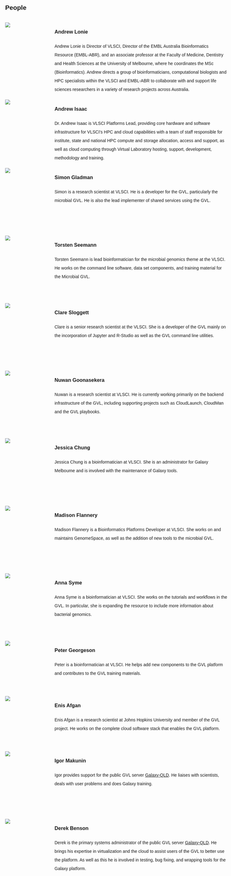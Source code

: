 <style>
  @media (min-width: 768px) {
    .wrapper {
        width: 750px;
        overflow: hidden;
        min-height: 150px;
    }
    .info {
      width: 560px;
      min-height: 150px;
      display: inline-block;
    }
  }
  @media (min-width: 992px) {
  .wrapper {
      width: 727px;
      overflow: hidden;
      min-height: 150px;
    }
    .info {
      width: 537px;
      min-height: 150px;
      display: inline-block;
    }
  }
  @media (min-width: 1200px) {
  .wrapper {
      width: 887px;
      overflow: hidden;
      min-height: 150px;
  }
  .info {
    width: 682px;
    min-height: 150px;
    display: inline-block;
  }
  }
  .wrapper {
      min-height: 150px;
      margin: 10px 0px;
  }
  .info {
    min-height: 150px;
    display: inline-block;
    margin-left: 10px;
  }
  .round {
      overflow: hidden;
      width: 150px;
      height: 200px;
      float: left;
      margin-top: 9px;
  }
  .round img {
      display: block;
      min-width: 100%;
      min-height: 100%;
  }
  body {
    line-height: 2;
    font-family: "Helvetica";
  }
  hr {
    border-top: 3px solid #C0C0C0;
  }
</style>

## People

<div class="wrapper">
  <div class="round">
    <img src="https://www.genome.edu.au/wp-content/uploads/2016/09/AndrewLonie-200x300.jpg" />
  </div>

  <div class="info">
    <h3>
      Andrew Lonie
    </h3> Andrew Lonie is Director of VLSCI, Director of the EMBL Australia Bioinformatics Resource (EMBL-ABR), and an associate professor at the Faculty of Medicine, Dentistry and Health Sciences at the University of Melbourne, where he coordinates the MSc (Bioinformatics). Andrew directs a group of bioinformaticians, computational biologists and HPC specialists within the VLSCI and EMBL-ABR to collaborate with and support life sciences researchers in a variety of research projects across Australia.
  </div>
</div>

<div class="wrapper">
  <div class="round">
    <img src="https://www.genome.edu.au/wp-content/uploads/2016/09/AndrewIsaac-200x300.jpg" />
  </div>

  <div class="info">
    <h3>
      Andrew Isaac
    </h3> Dr. Andrew Isaac is VLSCI Platforms Lead, providing core hardware and software infrastructure for VLSCI's HPC and cloud capabilities with a team of staff responsible for institute, state and national HPC compute and storage allocation, access and support, as well as cloud computing through Virtual Laboratory hosting, support, development, methodology and training.
  </div>
</div>

<div class="wrapper">
  <div class="round">
    <img src="https://www.genome.edu.au/wp-content/uploads/2016/09/SimonGladman-200x300.jpg" />
  </div>

  <div class="info">
    <h3>
      Simon Gladman
    </h3> Simon is a research scientist at VLSCI. He is a developer for the GVL, particularly the microbial GVL. He is also the lead implementer of shared services using the GVL.
  </div>
</div>

<div class="wrapper">
  <div class="round">
    <img src="https://www.genome.edu.au/wp-content/uploads/2016/09/TorstenSeemann-200x300.jpg" />
  </div>

  <div class="info">
    <h3>
      Torsten Seemann
    </h3> Torsten Seemann is lead bioinformatician for the microbial genomics theme at the VLSCI. He works on the command line software, data set components, and training material for the Microbial GVL.
  </div>
</div>

<div class="wrapper">
  <div class="round">
    <img src="https://www.genome.edu.au/wp-content/uploads/2016/09/D4D_5706X-200x300.jpg" />
  </div>

  <div class="info">
    <h3>
      Clare Sloggett
    </h3> Clare is a senior research scientist at the VLSCI. She is a developer of the GVL mainly on the incorporation of Jupyter and R-Studio as well as the GVL command line utilities.
  </div>
</div>

<div class="wrapper">
  <div class="round">
    <img src="https://www.genome.edu.au/wp-content/uploads/2016/09/NuwanGoonasekera-200x300.jpg" />
  </div>

  <div class="info">
    <h3>
      Nuwan Goonasekera
    </h3> Nuwan is a research scientist at VLSCI. He is currently working primarily on the backend infrastructure of the GVL, including supporting projects such as CloudLaunch, CloudMan and the GVL playbooks.
  </div>
</div>

<div class="wrapper">
  <div class="round">
    <img src="https://www.genome.edu.au/wp-content/uploads/2016/09/JesiccaChung-200x300.jpg" />
  </div>

  <div class="info">
    <h3>
      Jessica Chung
    </h3> Jessica Chung is a bioinformatician at VLSCI. She is an administrator for Galaxy Melbourne and is involved with the maintenance of Galaxy tools.
  </div>
</div>

<div class="wrapper">
  <div class="round">
    <img src="https://www.genome.edu.au/wp-content/uploads/2016/09/MadisonFlannery-200x300.jpg" />
  </div>

  <div class="info">
    <h3>
      Madison Flannery
    </h3> Madison Flannery is a Bioinformatics Platforms Developer at VLSCI. She works on and maintains GenomeSpace, as well as the addition of new tools to the microbial GVL.
  </div>
</div>

<div class="wrapper">
  <div class="round">
    <img src="https://www.genome.edu.au/wp-content/uploads/2016/09/Anna_Syme.jpeg" />
  </div>

  <div class="info">
    <h3>
      Anna Syme
    </h3> Anna Syme is a bioinformatician at VLSCI. She works on the tutorials and workflows in the GVL. In particular, she is expanding the resource to include more information about bacterial genomics.
  </div>
</div>

<div class="wrapper">
  <div class="round" style="height: 160px;">
    <img src="https://www.genome.edu.au/wp-content/uploads/2016/09/pgeorgeson-248x300.jpg" />
  </div>

  <div class="info">
    <h3>
      Peter Georgeson
    </h3> Peter is a bioinformatician at VLSCI. He helps add new components to the GVL platform and contributes to the GVL training materials.
  </div>
</div>

<div class="wrapper">
  <div class="round" style="height: 160px;">
    <img src="https://www.genome.edu.au/wp-content/uploads/2016/08/enis.jpg" />
  </div>

  <div class="info">
    <h3>
      Enis Afgan
    </h3> Enis Afgan is a research scientist at Johns Hopkins University and member of the GVL project. He works on the complete cloud software stack that enables the GVL platform.
  </div>
</div>

<div class="wrapper">
  <div class="round">
    <img src="https://www.genome.edu.au/wp-content/uploads/2016/09/Igor-LR_crop_BW.jpg" />
  </div>

  <div class="info">
    <h3>
      Igor Makunin
    </h3> Igor provides support for the public GVL server <a href="http://galaxy-qld.genome.edu.au">Galaxy-QLD</a>. He liaises with scientists, deals with user problems and does Galaxy training.
  </div>
</div>

<div class="wrapper">
  <div class="round">
    <img src="https://www.genome.edu.au/wp-content/uploads/2016/09/Derek-LR_BW-215x300.jpg" />
  </div>

  <div class="info">
    <h3>
      Derek Benson
    </h3> Derek is the primary systems administrator of the public GVL server <a href="http://galaxy-qld.genome.edu.au">Galaxy-QLD</a>. He brings his expertise in virtualization and the cloud to assist users of the GVL to better use the platform. As well as this he is involved in testing, bug fixing, and wrapping tools for the Galaxy platform.
  </div>
</div>
